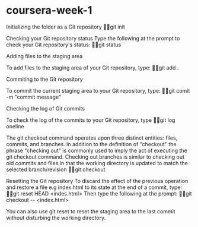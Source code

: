# coursera-week-1
Initializing the folder as a Git repository
git init

Checking your Git repository status
Type the following at the prompt to check your Git repository's status:
git status

Adding files to the staging area

To add files to the staging area of your Git repository, type:
git add .

Commiting to the Git repository

To commit the current staging area to your Git repository, type:
git comit -m "commit message"

Checking the log of Git commits

To check the log of the commits to your Git repository, type
git log oneline

The git checkout command operates upon three distinct entities: files, commits, and branches. In addition to the definition of "checkout" the phrase "checking out" is commonly used to imply the act of executing the git checkout command.
Checking out branches is similar to checking out old commits and files in that the working directory is updated to match the selected branch/revision
git checkout

 Resetting the Git repository
To discard the effect of the previous operation and restore a file e.g  index.html to its state at the end of a commit, type:
git reset HEAD <indes.html>
Then type the following at the prompt:
git checkout -- <index.html>

You can also use git reset to reset the staging area to the last commit without disturbing the working directory.
